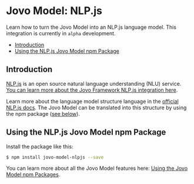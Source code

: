 # Jovo Model: NLP.js

Learn how to turn the Jovo Model into an NLP.js language model. This integration is currently in `alpha` development.

* [Introduction](#introduction)
* [Using the NLP.js Jovo Model npm Package](#using-the-nlp.js-jovo-model-npm-package)

## Introduction

[NLP.js](https://github.com/axa-group/nlp.js) is an open source natural language understanding (NLU) service. [You can learn more about the Jovo Framework NLP.js integration here](https://www.jovo.tech/marketplace/jovo-nlu-nlpjs).

Learn more about the language model structure language in the [official NLP.js docs](https://github.com/axa-group/nlp.js/blob/master/README.md). The Jovo Model can be translated into this structure by using the npm package ([see below](#using-the-nlp.js-jovo-model-npm-package)).


## Using the NLP.js Jovo Model npm Package

Install the package like this:

```sh
$ npm install jovo-model-nlpjs --save
```

You can learn more about all the Jovo Model features here: [Using the Jovo Model npm Packages](http://jovo.tech/marketplace/jovo-model#using-the-jovo-model-npm-packages).